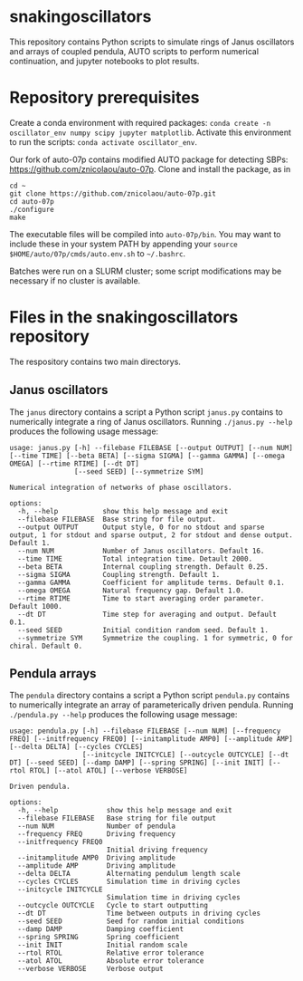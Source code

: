 # snakingoscillators
This repository contains Python scripts to simulate rings of Janus oscillators and arrays of coupled pendula, AUTO scripts to perform numerical continuation, and jupyter notebooks to plot results.

# Repository prerequisites 
Create a conda environment with required packages:
`conda create -n oscillator_env numpy scipy jupyter matplotlib`.  Activate this environment to run the scripts: `conda activate oscillator_env`. 

Our fork of auto-07p contains modified AUTO package for detecting SBPs: https://github.com/znicolaou/auto-07p. Clone and install the package, as in
```
cd ~
git clone https://github.com/znicolaou/auto-07p.git
cd auto-07p
./configure
make
```
The executable files will be compiled into `auto-07p/bin`. You may want to include these in your system PATH by appending your `source $HOME/auto/07p/cmds/auto.env.sh` to `~/.bashrc`.

Batches were run on a SLURM cluster; some script modifications may be necessary if no cluster is available.

# Files in the snakingoscillators repository
The respository contains two main directorys.

## Janus oscillators
The `janus` directory contains a script a Python script `janus.py` contains to numerically integrate a ring of Janus oscillators. Running `./janus.py --help` produces the following usage message:
```
usage: janus.py [-h] --filebase FILEBASE [--output OUTPUT] [--num NUM] [--time TIME] [--beta BETA] [--sigma SIGMA] [--gamma GAMMA] [--omega OMEGA] [--rtime RTIME] [--dt DT]
                [--seed SEED] [--symmetrize SYM]

Numerical integration of networks of phase oscillators.

options:
  -h, --help           show this help message and exit
  --filebase FILEBASE  Base string for file output.
  --output OUTPUT      Output style, 0 for no stdout and sparse output, 1 for stdout and sparse output, 2 for stdout and dense output. Default 1.
  --num NUM            Number of Janus oscillators. Default 16.
  --time TIME          Total integration time. Detault 2000.
  --beta BETA          Internal coupling strength. Default 0.25.
  --sigma SIGMA        Coupling strength. Default 1.
  --gamma GAMMA        Coefficient for amplitude terms. Default 0.1.
  --omega OMEGA        Natural frequency gap. Default 1.0.
  --rtime RTIME        Time to start averaging order parameter. Default 1000.
  --dt DT              Time step for averaging and output. Default 0.1.
  --seed SEED          Initial condition random seed. Default 1.
  --symmetrize SYM     Symmetrize the coupling. 1 for symmetric, 0 for chiral. Default 0.
```


## Pendula arrays
The `pendula` directory contains a script a Python script `pendula.py` contains to numerically integrate an array of parameterically driven pendula. Running `./pendula.py --help` produces the following usage message:
```
usage: pendula.py [-h] --filebase FILEBASE [--num NUM] [--frequency FREQ] [--initfrequency FREQ0] [--initamplitude AMP0] [--amplitude AMP] [--delta DELTA] [--cycles CYCLES]
                  [--initcycle INITCYCLE] [--outcycle OUTCYCLE] [--dt DT] [--seed SEED] [--damp DAMP] [--spring SPRING] [--init INIT] [--rtol RTOL] [--atol ATOL] [--verbose VERBOSE]

Driven pendula.

options:
  -h, --help            show this help message and exit
  --filebase FILEBASE   Base string for file output
  --num NUM             Number of pendula
  --frequency FREQ      Driving frequency
  --initfrequency FREQ0
                        Initial driving frequency
  --initamplitude AMP0  Driving amplitude
  --amplitude AMP       Driving amplitude
  --delta DELTA         Alternating pendulum length scale
  --cycles CYCLES       Simulation time in driving cycles
  --initcycle INITCYCLE
                        Simulation time in driving cycles
  --outcycle OUTCYCLE   Cycle to start outputting
  --dt DT               Time between outputs in driving cycles
  --seed SEED           Seed for random initial conditions
  --damp DAMP           Damping coefficient
  --spring SPRING       Spring coefficient
  --init INIT           Initial random scale
  --rtol RTOL           Relative error tolerance
  --atol ATOL           Absolute error tolerance
  --verbose VERBOSE     Verbose output
```
